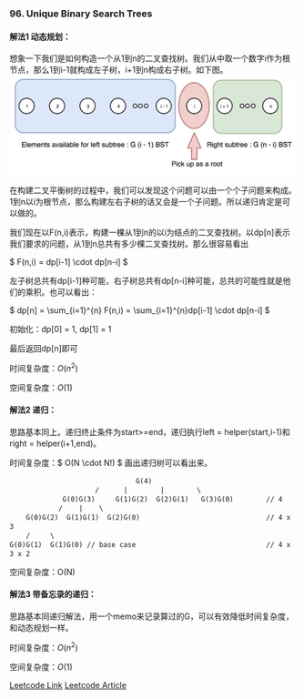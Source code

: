 ### 96. Unique Binary Search Trees  
  
#### 解法1 动态规划：  
想象一下我们是如何构造一个从1到n的二叉查找树。我们从中取一个数字i作为根节点，那么1到i-1就构成左子树，i+1到n构成右子树。如下图。  
![96](https://github.com/Jesse1204/Leetcode/blob/master/Images/96.png)  
  
在构建二叉平衡树的过程中，我们可以发现这个问题可以由一个个子问题来构成。1到n以i为根节点，那么构建左右子树的话又会是一个子问题。所以递归肯定是可以做的。  
  
我们现在以F(n,i)表示，构建一棵从1到n的以i为结点的二叉查找树。以dp[n]表示我们要求的问题，从1到n总共有多少棵二叉查找树。那么很容易看出  
  
$ F(n,i) = dp[i-1] \cdot dp[n-i]  $
  
左子树总共有dp[i-1]种可能，右子树总共有dp[n-i]种可能，总共的可能性就是他们的乘积。也可以看出：  
  
$ dp[n] = \sum_{i=1}^{n} F(n,i) =  \sum_{i=1}^{n}dp[i-1] \cdot dp[n-i] $  
  
初始化：dp[0] = 1, dp[1] = 1  
  
最后返回dp[n]即可

  
时间复杂度：$O(n^2)$

空间复杂度：$O(1)$  

#### 解法2 递归：
思路基本同上。递归终止条件为start>=end，递归执行left = helper(start,i-1)和right = helper(i+1,end)。  

时间复杂度：$ O(N \cdot N!) $ 画出递归树可以看出来。

```
                               G(4)
                     /      |        |        \
             G(0)G(3)     G(1)G(2)  G(2)G(1)   G(3)G(0)        // 4
            /    |    \
    G(0)G(2)  G(1)G(1)  G(2)G(0)                               // 4 x 3
    /     \
G(0)G(1)  G(1)G(0) // base case                                // 4 x 3 x 2

```  
空间复杂度：O(N)  
  
#### 解法3 带备忘录的递归：  
思路基本同递归解法，用一个memo来记录算过的G，可以有效降低时间复杂度，和动态规划一样。
  
时间复杂度：$O(n^2)$  

空间复杂度：$O(1)$  
  
[Leetcode Link](https://leetcode.com/problems/unique-binary-search-trees/)
[Leetcode Article](https://leetcode.com/articles/unique-binary-search-trees/)